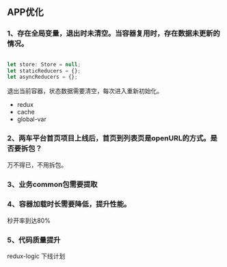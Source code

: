 ## APP优化

### 1、存在全局变量，退出时未清空。当容器复用时，存在数据未更新的情况。

```js

let store: Store = null;
let staticReducers = {};
let asyncReducers = {};

```

退出当前容器，状态数据需要清空，每次进入重新初始化。
- redux
- cache
- global-var

### 2、两车平台首页项目上线后，首页到列表页是openURL的方式。是否要拆包？
万不得已，不用拆包。

### 3、业务common包需要提取

### 4、容器加载时长需要降低，提升性能。
秒开率到达80%

### 5、代码质量提升
redux-logic 下线计划

